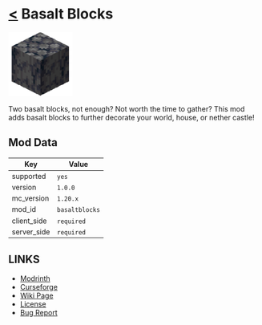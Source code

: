 # [<](../README.md) Basalt Blocks

![alt](icon.png)

Two basalt blocks, not enough? Not worth the time to gather? This mod adds basalt blocks to further decorate your world, house, or nether castle!

## Mod Data

| Key         | Value          |
|-------------|----------------|
| supported   | `yes`          |
| version     | `1.0.0`        |
| mc_version  | `1.20.x`       |
| mod_id      | `basaltblocks` |
| client_side | `required`     |
| server_side | `required`     |

## LINKS
- [Modrinth](https://modrinth.com/mod/basalt-blocks)
- [Curseforge](https://curseforge.com/minecraft/mc-mods/basalt-blocks-fabric)
- [Wiki Page](https://github.com/legopitstop/Fabric/wiki/Basalt_Blocks)
- [License](https://legopitstop.weebly.com/license.html)
- [Bug Report](https://github.com/legopitstop/Fabric/issues)